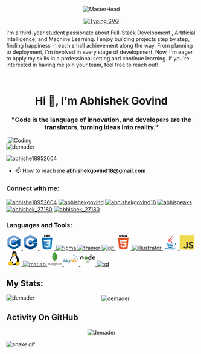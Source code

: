
<p align="center">
  <img src="https://img.freepik.com/free-photo/cartoon-man-wearing-glasses_23-2151136848.jpg?t=st=1713347661~exp=1713351261~hmac=e4c57af20fc91c76db4d8c868ea2f23b1906374a512ee9b9cd3f6c0eb636f308&w=996" alt="MasterHead" width="800">
</p>

<p align="center">
<a href="https://git.io/typing-svg"><img src="https://readme-typing-svg.demolab.com?font=Fira+Code&size=29&pause=1000&color=45B8F7&random=false&width=435&lines=Full-Stack+Web+Developer;Machine+Learning+Engineer+;AI+%7C+ML+Enthusiast;React+Js+Developer" alt="Typing SVG" /></a>
</p>



I'm a third-year student passionate about Full-Stack Development , Artificial Intelligence, and  Machine Learning. I enjoy building projects step by step, finding happiness in each small achievement along the way. From planning to deployment, I'm involved in every stage of development. Now, I'm eager to apply my skills in a professional setting and continue learning. If you're interested in having me join your team, feel free to reach out!

<br/>
<h1 align="center">Hi 👋, I'm Abhishek Govind</h1>
<h3 align="center">"Code is the language of innovation, and developers are the translators, turning ideas into reality."</h3>
<img align ="right" alt = "Coding" width = "500" src="https://64.media.tumblr.com/d2b59d444dd1b200821279ae09641449/be7eabd93f3453b0-73/s640x960/943acafbe4db28bc91566ef8a050bab78d01376c.gif">


<p align="left"> <img src="https://komarev.com/ghpvc/?username=demader&label=Profile%20views&color=0e75b6&style=flat" alt="demader" /> </p>

<p align="left"> <a href="https://twitter.com/abhishe18952604" target="blank"><img src="https://img.shields.io/twitter/follow/abhishe18952604?logo=twitter&style=for-the-badge" alt="abhishe18952604" /></a> </p>

- 📫 How to reach me **abhishekgovind18@gmail.com**

<h3 align="left">Connect with me:</h3>
<p align="left">
<a href="https://twitter.com/abhishe18952604" target="blank"><img align="center" src="https://raw.githubusercontent.com/rahuldkjain/github-profile-readme-generator/master/src/images/icons/Social/twitter.svg" alt="abhishe18952604" height="30" width="40" /></a>
<a href="https://linkedin.com/in/abhishekgovind" target="blank"><img align="center" src="https://raw.githubusercontent.com/rahuldkjain/github-profile-readme-generator/master/src/images/icons/Social/linked-in-alt.svg" alt="abhishekgovind" height="30" width="40" /></a>
<a href="https://instagram.com/abhishekgovind18" target="blank"><img align="center" src="https://raw.githubusercontent.com/rahuldkjain/github-profile-readme-generator/master/src/images/icons/Social/instagram.svg" alt="abhishekgovind18" height="30" width="40" /></a>
<a href="https://www.youtube.com/c/abhispeaks" target="blank"><img align="center" src="https://raw.githubusercontent.com/rahuldkjain/github-profile-readme-generator/master/src/images/icons/Social/youtube.svg" alt="abhispeaks" height="30" width="40" /></a>
<a href="https://www.codechef.com/users/abhishek_27180" target="blank"><img align="center" src="https://cdn.jsdelivr.net/npm/simple-icons@3.1.0/icons/codechef.svg" alt="abhishek_27180" height="30" width="40" /></a>
<a href="https://www.leetcode.com/abhishek_27180" target="blank"><img align="center" src="https://raw.githubusercontent.com/rahuldkjain/github-profile-readme-generator/master/src/images/icons/Social/leet-code.svg" alt="abhishek_27180" height="30" width="40" /></a>
</p>

<h3 align="left">Languages and Tools:</h3>
<p align="left"> <a href="https://www.cprogramming.com/" target="_blank" rel="noreferrer"> <img src="https://raw.githubusercontent.com/devicons/devicon/master/icons/c/c-original.svg" alt="c" width="40" height="40"/> </a> <a href="https://www.w3schools.com/cpp/" target="_blank" rel="noreferrer"> <img src="https://raw.githubusercontent.com/devicons/devicon/master/icons/cplusplus/cplusplus-original.svg" alt="cplusplus" width="40" height="40"/> </a> <a href="https://www.w3schools.com/css/" target="_blank" rel="noreferrer"> <img src="https://raw.githubusercontent.com/devicons/devicon/master/icons/css3/css3-original-wordmark.svg" alt="css3" width="40" height="40"/> </a> <a href="https://www.figma.com/" target="_blank" rel="noreferrer"> <img src="https://www.vectorlogo.zone/logos/figma/figma-icon.svg" alt="figma" width="40" height="40"/> </a> <a href="https://www.framer.com/" target="_blank" rel="noreferrer"> <img src="https://www.vectorlogo.zone/logos/framer/framer-icon.svg" alt="framer" width="40" height="40"/> </a> <a href="https://git-scm.com/" target="_blank" rel="noreferrer"> <img src="https://www.vectorlogo.zone/logos/git-scm/git-scm-icon.svg" alt="git" width="40" height="40"/> </a> <a href="https://www.w3.org/html/" target="_blank" rel="noreferrer"> <img src="https://raw.githubusercontent.com/devicons/devicon/master/icons/html5/html5-original-wordmark.svg" alt="html5" width="40" height="40"/> </a> <a href="https://www.adobe.com/in/products/illustrator.html" target="_blank" rel="noreferrer"> <img src="https://www.vectorlogo.zone/logos/adobe_illustrator/adobe_illustrator-icon.svg" alt="illustrator" width="40" height="40"/> </a> <a href="https://www.java.com" target="_blank" rel="noreferrer"> <img src="https://raw.githubusercontent.com/devicons/devicon/master/icons/java/java-original.svg" alt="java" width="40" height="40"/> </a> <a href="https://developer.mozilla.org/en-US/docs/Web/JavaScript" target="_blank" rel="noreferrer"> <img src="https://raw.githubusercontent.com/devicons/devicon/master/icons/javascript/javascript-original.svg" alt="javascript" width="40" height="40"/> </a> <a href="https://www.linux.org/" target="_blank" rel="noreferrer"> <img src="https://raw.githubusercontent.com/devicons/devicon/master/icons/linux/linux-original.svg" alt="linux" width="40" height="40"/> </a> <a href="https://www.mathworks.com/" target="_blank" rel="noreferrer"> <img src="https://upload.wikimedia.org/wikipedia/commons/2/21/Matlab_Logo.png" alt="matlab" width="40" height="40"/> </a> <a href="https://www.mongodb.com/" target="_blank" rel="noreferrer"> <img src="https://raw.githubusercontent.com/devicons/devicon/master/icons/mongodb/mongodb-original-wordmark.svg" alt="mongodb" width="40" height="40"/> </a> <a href="https://www.mysql.com/" target="_blank" rel="noreferrer"> <img src="https://raw.githubusercontent.com/devicons/devicon/master/icons/mysql/mysql-original-wordmark.svg" alt="mysql" width="40" height="40"/> </a> <a href="https://nodejs.org" target="_blank" rel="noreferrer"> <img src="https://raw.githubusercontent.com/devicons/devicon/master/icons/nodejs/nodejs-original-wordmark.svg" alt="nodejs" width="40" height="40"/> </a> <a href="https://www.adobe.com/products/xd.html" target="_blank" rel="noreferrer"> <img src="https://cdn.worldvectorlogo.com/logos/adobe-xd.svg" alt="xd" width="40" height="40"/> </a> </p>

## My Stats:
  
<p align="left"><img align="left" src="https://github-readme-stats.vercel.app/api/top-langs?username=demader&show_icons=true&locale=en&layout=compact&theme=dark&hide_border=false&stroke=f53b3b" alt="demader"  /></p>

<p align="center"><img align="center" src="https://github-readme-stats.vercel.app/api?username=demader&show_icons=true&locale=en&theme=dark&hide_border=false&stroke=f53b3b" alt="demader" width="350" hight="150" /></p>

## Activity On GitHub
<p align="center"><img align="center" src="https://github-readme-streak-stats.herokuapp.com/?user=demader&&theme=dark&hide_border=false&stroke=f53b3b" alt="demader" width="350" hight="150" /></p>

![snake gif](https://github.com/demader/demader/blob/output/github-contribution-grid-snake.gif)
